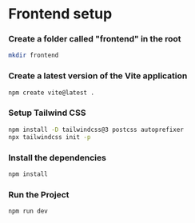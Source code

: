 # Frontend setup

### Create a folder called "frontend" in the root 
```bash
mkdir frontend
```

### Create a latest version of the Vite application

```bash
npm create vite@latest .
```

### Setup Tailwind CSS
```bash
npm install -D tailwindcss@3 postcss autoprefixer
npx tailwindcss init -p
```

### Install the dependencies

```bash
npm install 
```

### Run the Project

```bash
npm run dev
```
